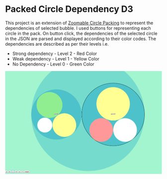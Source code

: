 # Packed Circle Dependency D3

This project is an extension of [Zoomable Circle Packing](http://bl.ocks.org/mbostock/7607535) to represent the dependencies of selected bubble. I used buttons for representing each circle in the pack. On button click, the dependencies of the selected circle in the JSON are parsed and displayed according to their color codes. The dependencies are described as per their levels i.e. 

* Strong dependency - Level 2 - Red Color
* Weak dependency - Level 1 - Yellow Color
* No Dependency - Level 0 - Green Color

![Zoomable Circle Packing Extension](/images/Capture.png)